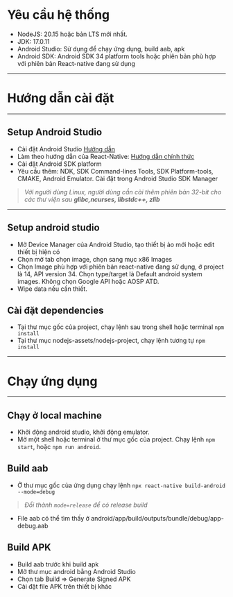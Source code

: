 # Yêu cầu hệ thống 
- NodeJS: 20.15 hoặc bản LTS mới nhất.
- JDK: 17.0.11
- Android Studio: Sử dụng để chạy ứng dụng, build aab, apk
- Android SDK: Android SDK 34 platform tools hoặc phiên bản phù hợp với phiên bản React-native đang sử dụng
---
# Hướng dẫn cài đặt 
---

## Setup Android Studio
- Cài đặt Android Studio [Hướng dẫn](https://developer.android.com/studio/install)
- Làm theo hướng dẫn của React-Native: [Hướng dẫn chính thức](https://reactnative.dev/docs/set-up-your-environment)
- Cài đặt Android SDK platform
- Yêu cầu thêm: NDK, SDK Command-lines Tools, SDK Platform-tools, CMAKE, Android Emulator. Cài đặt trong Android Studio SDK Manager
> *Với người dùng Linux, người dùng cần cài thêm phiên bản 32-bit cho các thư viện sau **glibc,ncurses, libstdc++, zlib***
---
## Setup android studio 
- Mở Device Manager của Android Studio, tạo thiết bị ảo mới hoặc edit thiết bị hiện có
- Chọn mở tab chọn image, chọn sang mục x86 Images
- Chọn Image phù hợp với phiên bản react-native đang sử dụng, ở project là 14, API version 34. Chọn type/target là Default android system images. Không chọn Google API hoặc AOSP ATD.
- Wipe data nếu cần thiết.
## Cài đặt dependencies
- Tại thư mục gốc của project, chạy lệnh sau trong shell hoặc terminal
    `npm install`
- Tại thư mục nodejs-assets/nodejs-project, chạy lệnh tương tự
    `npm install`

---
# Chạy ứng dụng 
---

## Chạy ở local machine
- Khởi động android studio, khởi động emulator.
- Mở một shell hoặc terminal ở thư mục gốc của project. Chạy lệnh `npm start`, hoặc `npm run android`.

## Build aab
- Ở thư mục gốc của ứng dụng chạy lệnh 
    `npx react-native build-android --mode=debug`
> *Đổi thành `mode=release` để có release build*
- File aab có thể tìm thấy ở android/app/build/outputs/bundle/debug/app-debug.aab

## Build APK 
- Build aab trước khi build apk
- Mở thư mục android bằng Android Studio
- Chọn tab Build => Generate Signed APK
- Cài đặt file APK trên thiết bị khác
